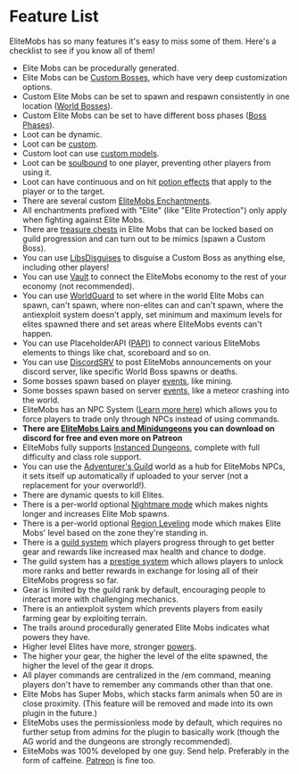 # Feature List

EliteMobs has so many features it's easy to miss some of them. Here's a checklist to see if you know all of them!

- Elite Mobs can be procedurally generated.
- Elite Mobs can be [Custom Bosses]($language$/elitemobs/creating_bosses.md), which have very deep customization options.
- Custom Elite Mobs can be set to spawn and respawn consistently in one location ([World Bosses]($language$/elitemobs/creating_world_bosses.md)).
- Custom Elite Mobs can be set to have different boss phases ([Boss Phases]($language$/elitemobs/creating_boss_phases.md)).
- Loot can be dynamic.
- Loot can be [custom]($language$/elitemobs/creating_items.md).
- Custom loot can use [custom models]($language$/elitemobs/creating_items.md&section=custommodelid%custommodelid).
- Loot can be [soulbound]($language$/elitemobs/soulbind.md) to one player, preventing other players from using it.
- Loot can have continuous and on hit [potion effects]($language$/elitemobs/creating_items.md&section=potioneffects%potioneffects) that apply to the player or to the target.
- There are several custom [EliteMobs Enchantments]($language$/elitemobs/custom_enchantments_list.md).
- All enchantments prefixed with "Elite" (like "Elite Protection") only apply when fighting against Elite Mobs.
- There are [treasure chests]($language$/elitemobs/creating_treasure_chests.md) in Elite Mobs that can be locked based on guild progression and can turn out to be mimics (spawn a Custom Boss).
- You can use [LibsDisguises]($language$/elitemobs/libsdisguises.md) to disguise a Custom Boss as anything else, including other players!
- You can use [Vault]($language$/elitemobs/vault.md) to connect the EliteMobs economy to the rest of your economy (not recommended).
- You can use [WorldGuard]($language$/elitemobs/worldguard_flags.md) to set where in the world Elite Mobs can spawn, can't spawn, where non-elites can and can't spawn, where the antiexploit system doesn't apply, set minimum and maximum levels for elites spawned there and set areas where EliteMobs events can't happen.
- You can use PlaceholderAPI ([PAPI]($language$/elitemobs/placeholders.md)) to connect various EliteMobs elements to things like chat, scoreboard and so on.
- You can use [DiscordSRV]($language$/elitemobs/discordsrv.md) to post EliteMobs announcements on your discord server, like specific World Boss spawns or deaths.
- Some bosses spawn based on player [events]($language$/elitemobs/elitemobs+creating_events.md&section=what-are-custom-events?), like mining.
- Some bosses spawn based on server [events]($language$/elitemobs/elitemobs+creating_events.md&section=what-are-custom-events?), like a meteor crashing into the world.
- EliteMobs has an NPC System ([Learn more here]($language$/elitemobs/adventurers_guild_world.md)) which allows you to force players to trade only through NPCs instead of using commands.
- **There are [EliteMobs Lairs and Minidungeons]($language$/elitemobs/dungeons.md) you can download on discord for free and even more on Patreon**
- EliteMobs fully supports [Instanced Dungeons]($language$/elitemobs/understanding_the_basics_of_elitemobs.md&section=instanced-dungeoneering), complete with full difficulty and class role support.
- You can use the [Adventurer's Guild]($language$/elitemobs/adventurers_guild_world.md) world as a hub for EliteMobs NPCs, it sets itself up automatically if uploaded to your server (not a replacement for your overworld!).
- There are dynamic quests to kill Elites.
- There is a per-world optional [Nightmare mode]($language$/elitemobs/nightmare_mode.md) which makes nights longer and increases Elite Mob spawns.
- There is a per-world optional [Region Leveling]($language$/elitemobs/region_leveling_mode.md) mode which makes Elite Mobs' level based on the zone they're standing in.
- There is a [guild system]($language$/elitemobs/guild_tier_loot_limiter.md) which players progress through to get better gear and rewards like increased max health and chance to dodge.
- The guild system has a [prestige system]($language$/elitemobs/prestige_system.md) which allows players to unlock more ranks and better rewards in exchange for losing all of their EliteMobs progress so far.
- Gear is limited by the guild rank by default, encouraging people to interact more with challenging mechanics.
- There is an antiexploit system which prevents players from easily farming gear by exploiting terrain.
- The trails around procedurally generated Elite Mobs indicates what powers they have.
- Higher level Elites have more, stronger [powers]($language$/elitemobs/creating_bosses.md&section=easy-configuration---premade-powers).
- The higher your gear, the higher the level of the elite spawned, the higher the level of the gear it drops.
- All player commands are centralized in the /em command, meaning players don't have to remember any commands other than that one.
- Elite Mobs has Super Mobs, which stacks farm animals when 50 are in close proximity. (This feature will be removed and made into its own plugin in the future.)
- EliteMobs uses the permissionless mode by default, which requires no further setup from admins for the plugin to basically work (though the AG world and the dungeons are strongly recommended).
- EliteMobs was 100% developed by one guy. Send help. Preferably in the form of caffeine. [Patreon](https://www.patreon.com/magmaguy) is fine too.